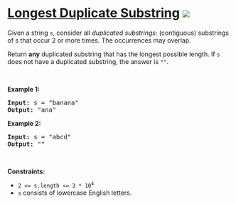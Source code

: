 
# [Longest Duplicate Substring](https://leetcode.com/problems/longest-duplicate-substring) ![](https://img.shields.io/badge/Hard-red)

<p>Given a string <code>s</code>, consider all <em>duplicated substrings</em>: (contiguous) substrings of s that occur 2 or more times.&nbsp;The occurrences&nbsp;may overlap.</p>

<p>Return <strong>any</strong> duplicated&nbsp;substring that has the longest possible length.&nbsp;If <code>s</code> does not have a duplicated substring, the answer is <code>&quot;&quot;</code>.</p>

<p>&nbsp;</p>
<p><strong class="example">Example 1:</strong></p>
<pre><strong>Input:</strong> s = "banana"
<strong>Output:</strong> "ana"
</pre><p><strong class="example">Example 2:</strong></p>
<pre><strong>Input:</strong> s = "abcd"
<strong>Output:</strong> ""
</pre>
<p>&nbsp;</p>
<p><strong>Constraints:</strong></p>

<ul>
	<li><code>2 &lt;= s.length &lt;= 3 * 10<sup>4</sup></code></li>
	<li><code>s</code> consists of lowercase English letters.</li>
</ul>

        